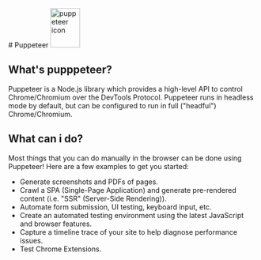 <div style="display: inline_block">
    # Puppeteer 
  <img alt="puppeteer icon" height="80" width="60" src="https://user-images.githubusercontent.com/10379601/29446482-04f7036a-841f-11e7-9872-91d1fc2ea683.png">
</div>

## What's pupppeteer?
Puppeteer is a Node.js library which provides a high-level API to control Chrome/Chromium over the DevTools Protocol. Puppeteer runs in headless mode by default, but can be configured to run in full ("headful") Chrome/Chromium.

## What can i do?
Most things that you can do manually in the browser can be done using Puppeteer! Here are a few examples to get you started:

<ul>
    <li>Generate screenshots and PDFs of pages.</li>
    <li>Crawl a SPA (Single-Page Application) and generate pre-rendered content (i.e. "SSR" (Server-Side Rendering)).</li>
    <li>Automate form submission, UI testing, keyboard input, etc.</li>
    <li>Create an automated testing environment using the latest JavaScript and browser features.</li>
    <li>Capture a timeline trace of your site to help diagnose performance issues.</li>
    <li>Test Chrome Extensions.</li>
</ul>
    
    
    
    
    
    